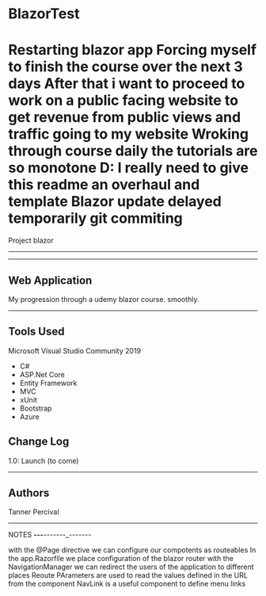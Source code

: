 # BlazorTest
Restarting blazor app
Forcing myself to finish the course over the next 3 days 
After that i want to proceed to work on a public facing website to get revenue from public views and traffic going to my website
Wroking through course daily
the tutorials are so monotone D:
I really need to give this readme an overhaul and template 
Blazor update delayed temporarily git commiting 
=========================================================================================
Project blazor

------------------- ---------------------


---------------------------------
## Web Application
My progression through a udemy blazor course. smoothly.

---------------------------------

## Tools Used
Microsoft Visual Studio Community 2019

- C#
- ASP.Net Core
- Entity Framework
- MVC
- xUnit
- Bootstrap
- Azure



## Change Log
1.0: Launch (to come)


------------------------------

## Authors
Tanner Percival

------------------------------
NOTES __---___---__--__--___-------_

with the @Page directive we can configure our compotents as routeables
In the app.Razorfile we place configuration of the blazor router 
with the NavigationManager we can redirect the users of the application to different places
Reoute PArameters are used to read the values defined in the URL from the component
NavLink is a useful component to define menu links
